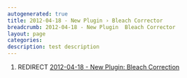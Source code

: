 ```yaml
---
autogenerated: true
title: 2012-04-18 - New Plugin › Bleach Corrector
breadcrumb: 2012-04-18 - New Plugin  Bleach Corrector
layout: page
categories: 
description: test description
---
```


1.  REDIRECT [2012-04-18 - New Plugin: Bleach Correction](2012-04-18_-_New_Plugin__Bleach_Correction)
